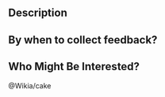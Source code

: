 ## Description
<description>

## By when to collect feedback?
<date>

## Who Might Be Interested?
@Wikia/cake
